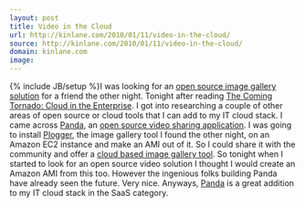 ```yaml
---
layout: post
title: Video in the Cloud
url: http://kinlane.com/2010/01/11/video-in-the-cloud/
source: http://kinlane.com/2010/01/11/video-in-the-cloud/
domain: kinlane.com
image: 
---
```

{% include JB/setup %}I was looking for an <a href="http://www.kinlane.com/?p=1154">open source image gallery solution</a> for a friend the other night. Tonight after reading <a href="http://www.techcrunch.com/2010/01/10/cloud-computing-enterprise/">The Coming Tornado: Cloud in the Enterprise</a>. I got into researching a couple of other areas of open source or cloud tools that I can add to my IT cloud stack. I came across <a href="http://pandastream.com">Panda</a>, an <a href="http://www.itintheclouds.com/?p=59">open source video sharing application</a>. I was going to install <a href="http://www.plogger.org/">Plogger</a>, the image gallery tool I found the other night, on an Amazon EC2 instance and make an AMI out of it. So I could share it with the community and offer a <a href="http://www.itintheclouds.com/?p=61">cloud based image gallery tool</a>. So tonight when I started to look for an open source video solution I thought I would create an Amazon AMI from this too. However the ingenious folks building Panda have already seen the future. Very nice. Anyways, <a href="http://pandastream.com">Panda</a> is a great addition to my IT cloud stack in the SaaS category.